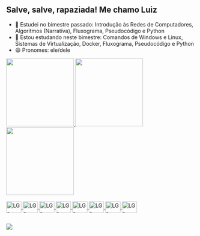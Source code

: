 ## Salve, salve, rapaziada! Me chamo Luiz

- 🔭 Estudei no bimestre passado: Introdução às Redes de Computadores, Algoritmos (Narrativa), Fluxograma, Pseudocódigo e Python
- 🌱 Estou estudando neste bimestre: Comandos de Windows e Linux, Sistemas de Virtualização, Docker, Fluxograma, Pseudocódigo e Python
- 😄 Pronomes: ele/dele

<div>
  <a href="https://github.com/LuizgGEz">
  <img height="180em" src="https://github-readme-stats.vercel.app/api?username=LuizgGEz&count_private=true&show_icons=true&theme=swift&locale=pt-br&include_all_commits=true"/>
  <img height="180em" src="https://github-readme-stats.vercel.app/api/top-langs/?username=LuizgGEz&layout=compact&card_width=180em&theme=swift&locale=pt-br"/>
  <img height="180em" src="https://github-readme-stats.vercel.app/api/wakatime?username=LuizgGEz"/>
</div>

<div style="display: inline_block"><br>
  <img align="center" alt="LG-Python" height="30" width="40" src="https://cdn.jsdelivr.net/gh/devicons/devicon/icons/python/python-original.svg">
  <img align="center" alt="LG-Linux" height="30" width="40" src="https://cdn.jsdelivr.net/gh/devicons/devicon/icons/linux/linux-original.svg">
  <img align="center" alt="LG-Docker" height="30" width="40" src="https://cdn.jsdelivr.net/gh/devicons/devicon/icons/docker/docker-original.svg">
  <img align="center" alt="LG-Ubuntu" height="30" width="40" src="https://cdn.jsdelivr.net/gh/devicons/devicon/icons/ubuntu/ubuntu-plain.svg">
  <img align="center" alt="LG-VSCode" height="30" width="40" src="https://cdn.jsdelivr.net/gh/devicons/devicon/icons/vscode/vscode-original.svg">
  <img align="center" alt="LG-Windows" height="30" width="40" src="https://cdn.jsdelivr.net/gh/devicons/devicon/icons/windows8/windows8-original.svg">
  <img align="center" alt="LG-Chrome" height="30" width="40" src="https://cdn.jsdelivr.net/gh/devicons/devicon/icons/chrome/chrome-original.svg">
  <img align="center" alt="LG-Github" height="30" width="40" src="https://cdn.jsdelivr.net/gh/devicons/devicon/icons/github/github-original.svg">
</div>

  ##

<div>
  <a href="https://www.github.com/LuizgGEz" target="_blank"><img src="https://img.shields.io/badge/GitHub-100000?style=for-the-badge&logo=github&logoColor=white" target="_blank"></a>
</div>
